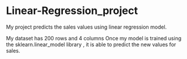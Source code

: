 # Linear-Regression_project
My project predicts the sales values using linear regression model.


My dataset has 200 rows and 4 columns
Once my model is trained using the sklearn.linear_model library , it is able to predict the new values for sales.
